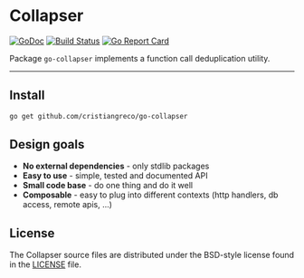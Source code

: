 Collapser
===

[![GoDoc](https://godoc.org/github.com/cristiangreco/go-collapser?status.svg)](https://godoc.org/github.com/cristiangreco/go-collapser)
[![Build Status](https://travis-ci.org/cristiangreco/go-collapser.svg?branch=master)](https://travis-ci.org/cristiangreco/go-collapser)
[![Go Report Card](https://goreportcard.com/badge/github.com/cristiangreco/go-collapser)](https://goreportcard.com/report/github.com/cristiangreco/go-collapser)

Package `go-collapser` implements a function call deduplication utility.

---

## Install

```sh
go get github.com/cristiangreco/go-collapser
```

## Design goals

- **No external dependencies** - only stdlib packages 
- **Easy to use** - simple, tested and documented API
- **Small code base** - do one thing and do it well
- **Composable** - easy to plug into different contexts (http handlers, db access, remote apis, ...)

## License

The Collapser source files are distributed under the BSD-style license found in the [LICENSE](https://github.com/cristiangreco/go-collapser/blob/master/LICENSE) file.
